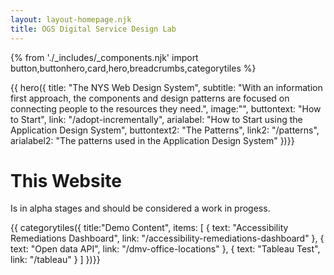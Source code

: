```yaml
---
layout: layout-homepage.njk
title: OGS Digital Service Design Lab
---
```

{% from './_includes/_components.njk' import button,buttonhero,card,hero,breadcrumbs,categorytiles %} 

{{ hero({ 
    title: "The NYS Web Design System",
    subtitle: "With an information first approach, the components and design patterns are focused on connecting people to the resources they need.",
    image:"",
    buttontext: "How to Start",
    link: "/adopt-incrementally",
    arialabel: "How to Start using the Application Design System",
    buttontext2: "The Patterns",
    link2: "/patterns",
    arialabel2: "The patterns used in the Application Design System"
})}}



# This Website
Is in alpha stages and should be considered a work in progess.



{{ categorytiles({ 
    title:"Demo Content",
     items: [
    {
      text: "Accessibility Remediations Dashboard",
      link: "/accessibility-remediations-dashboard"
    },
    {
      text: "Open data API",
      link: "/dmv-office-locations"
    },
    {
      text: "Tableau Test",
      link: "/tableau"
    }
  ]
})}}